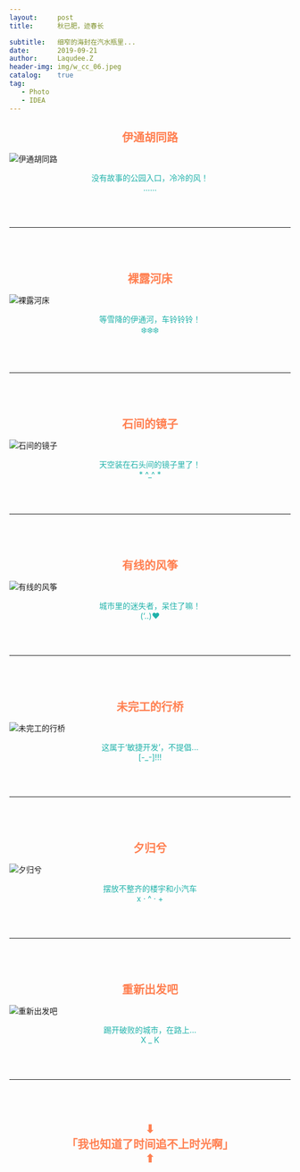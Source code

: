 ```yaml
---
layout:     post
title:      秋已肥，迹春长

subtitle:   细窄的海封在汽水瓶里...
date:       2019-09-21
author:     Laqudee.Z
header-img: img/w_cc_06.jpeg
catalog:    true
tag:
   - Photo
   - IDEA
---
```


<h1 style="text-align:center; font-family:宋体;font-size:20px; color:Coral">伊通胡同路</h1>

![伊通胡同路](/img/w_cc_03.jpeg)

<p style="text-align:center;color:LightSeaGreen">没有故事的公园入口，冷冷的风！<br/>
......</p>

<br/>
<br/>
<hr/>
<br/>
<br>

<h1 style="text-align:center; font-family:宋体;font-size:20px; color:Coral">裸露河床</h1>

![裸露河床](/img/w_cc_04.jpeg)

<p style="text-align:center;color:LightSeaGreen">等雪降的伊通河，车铃铃铃！<br/>
❄️❄️❄️</p>

<br/>
<br/>
<hr/>
<br/>
<br>

<h1 style="text-align:center;font-family:宋体; font-size:20px; color:Coral">石间的镜子</h1>

![石间的镜子](/img/w_cc_05.jpeg)

<p style="text-align:center;color:LightSeaGreen">天空装在石头间的镜子里了！<br/>
* ^_^ *</p>

<br/>
<br/>
<hr/>
<br/>
<br>

<h1 style="text-align:center;font-family:宋体; font-size:20px; color:Coral">有线的风筝</h1>

![有线的风筝](/img/w_cc_11.jpeg)

<p style="text-align:center;color:LightSeaGreen">城市里的迷失者，呆住了嘛！<br/>
(‘..)❤️</p>

<br/>
<br/>
<hr/>
<br/>
<br>

<h1 style="text-align:center; font-family:宋体;font-size:20px; color:Coral">未完工的行桥</h1>

![未完工的行桥](/img/w_cc_14.jpeg)

<p style="text-align:center;color:LightSeaGreen">这属于‘敏捷开发’，不提倡...<br/>
[-_-]!!!</p>

<br/>
<br/>
<hr/>
<br/>
<br>

<h1 style="text-align:center; font-family:宋体;font-size:20px; color:Coral">夕归兮</h1>

![夕归兮](/img/w_cc_02.jpeg)

<p style="text-align:center;color:LightSeaGreen">摆放不整齐的楼宇和小汽车<br/>
x · ^ · +</p>

<br/>
<br/>
<hr/>
<br/>
<br>

<h1 style="text-align:center; font-family:宋体;font-size:20px; color:Coral">重新出发吧</h1>

![重新出发吧](/img/w_cc_07.jpeg)

<p style="text-align:center;color:LightSeaGreen">踢开破败的城市，在路上...<br/>
X _ K</p>

<br/>
<br/>
<hr/>
<br/>
<br>

<h1 style="text-align:center; color:Coral; font-size:20px;font-family:宋体">⬇<br/>「我也知道了时间追不上时光啊」<br/>⬆</h1>
